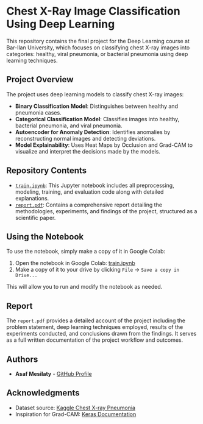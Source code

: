# Chest X-Ray Image Classification Using Deep Learning

This repository contains the final project for the Deep Learning course at Bar-Ilan University, which focuses on classifying chest X-ray images into categories: healthy, viral pneumonia, or bacterial pneumonia using deep learning techniques.

## Project Overview

The project uses deep learning models to classify chest X-ray images:

- **Binary Classification Model**: Distinguishes between healthy and pneumonia cases.
- **Categorical Classification Model**: Classifies images into healthy, bacterial pneumonia, and viral pneumonia.
- **Autoencoder for Anomaly Detection**: Identifies anomalies by reconstructing normal images and detecting deviations.
- **Model Explainability**: Uses Heat Maps by Occlusion and Grad-CAM to visualize and interpret the decisions made by the models.

## Repository Contents

- [`train.ipynb`](https://colab.research.google.com/drive/1PnqX2i2yCM7GaSn1WeUKzlsVsk9dwD8v): This Jupyter notebook includes all preprocessing, modeling, training, and evaluation code along with detailed explanations.
- [`report.pdf`](report.pdf): Contains a comprehensive report detailing the methodologies, experiments, and findings of the project, structured as a scientific paper.

## Using the Notebook

To use the notebook, simply make a copy of it in Google Colab:

1. Open the notebook in Google Colab: [train.ipynb](https://colab.research.google.com/drive/1PnqX2i2yCM7GaSn1WeUKzlsVsk9dwD8v)
2. Make a copy of it to your drive by clicking `File` -> `Save a copy in Drive...` 

This will allow you to run and modify the notebook as needed.

## Report

The `report.pdf` provides a detailed account of the project including the problem statement, deep learning techniques employed, results of the experiments conducted, and conclusions drawn from the findings. It serves as a full written documentation of the project workflow and outcomes.

## Authors

- **Asaf Mesilaty** - [GitHub Profile](https://github.com/AsafMesi)

## Acknowledgments

- Dataset source: [Kaggle Chest X-ray Pneumonia](https://www.kaggle.com/datasets/paultimothymooney/chest-xray-pneumonia)
- Inspiration for Grad-CAM: [Keras Documentation](https://keras.io/examples/vision/grad_cam/)
